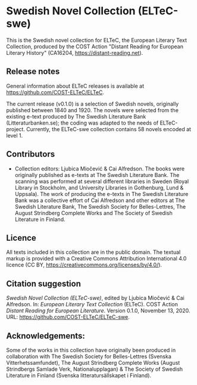 # Swedish Novel Collection (ELTeC-swe)

This is the Swedish novel collection for ELTeC, the European Literary Text Collection, produced by the COST Action "Distant Reading for European Literary History" (CA16204, https://distant-reading.net).

## Release notes

General information about ELTeC releases is available at https://github.com/COST-ELTeC/ELTeC.

The current release (v0.1.0) is a selection of Swedish novels, originally published between 1840 and 1920. The novels were selected from the existing e-text produced by The Swedish Literature Bank (Litteraturbanken.se); the coding was adapted to the needs of ELTeC-project. Currently, the ELTeC-swe collection contains 58 novels encoded at level 1.

## Contributors

* Collection editors: Ljubica Miočević & Cai Alfredson.
The books were originally published as e-texts at The Swedish Literature Bank. The scanning was performed at several different libraries in Sweden (Royal Library in Stockholm, and University Libraries in Gothenburg, Lund & Uppsala). The work of producing the e-texts in The Swedish Literature Bank was a collective effort of Cai Alfredson and other editors at The Swedish Literature Bank, The Swedish Society for Belles-Lettres, The August Strindberg Complete Works and The Society of Swedish Literature in Finland.

## Licence

All texts included in this collection are in the public domain. The textual markup is provided with a Creative Commons Attribution International 4.0 licence (CC BY, https://creativecommons.org/licenses/by/4.0/).

## Citation suggestion

*Swedish Novel Collection (ELTeC-swe)*, edited by Ljubica Miočević & Cai Alfredson. In: *European Literary Text Collection* (ELTeC). COST Action *Distant Reading for European Literature*. Version 0.1.0, November 13, 2020. URL: https://github.com/COST-ELTeC/ELTeC-swe. 

## Acknowledgements:
Some of the works in this collection have originally been produced in collaboration with The Swedish Society for Belles-Lettres (Svenska Vitterhetssamfundet), The August Strindberg Complete Works (August Strindbergs Samlade Verk, Nationalupplagan) & The Society of Swedish Literature in Finland (Svenska litteratursällskapet i Finland). 
